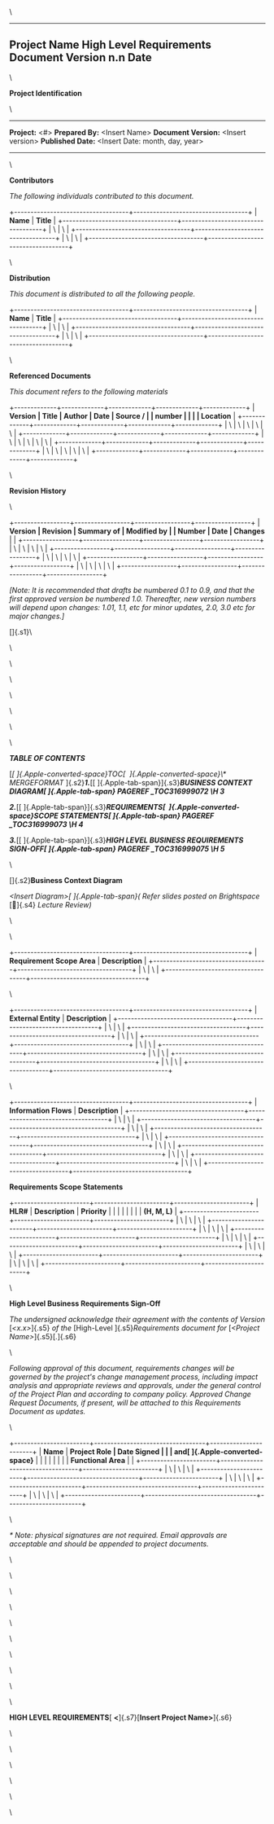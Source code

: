 \

  ----------------------------------
  Project Name
  High Level Requirements Document
  **Version n.n**
  **Date**
  ----------------------------------

\

**Project Identification**

\

  ----------------------- -----------------------------------
  **Project:**            \<#\>
  **Prepared By:**        \<Insert Name\>
  **Document Version:**   \<Insert version\>
  **Published Date:**     \<Insert Date: month, day, year\>
  ----------------------- -----------------------------------

\

**Contributors**

*The following individuals contributed to this document.*

+-----------------------------------+-----------------------------------+
| **Name**                          | **Title**                         |
+-----------------------------------+-----------------------------------+
| \                                 | \                                 |
+-----------------------------------+-----------------------------------+
| \                                 | \                                 |
+-----------------------------------+-----------------------------------+

\

**Distribution**

*This document is distributed to all the following people.*

+-----------------------------------+-----------------------------------+
| **Name**                          | **Title**                         |
+-----------------------------------+-----------------------------------+
| \                                 | \                                 |
+-----------------------------------+-----------------------------------+
| \                                 | \                                 |
+-----------------------------------+-----------------------------------+

\

**Referenced Documents**

*This document refers to the following materials*

+-------------+-------------+-------------+-------------+-------------+
| **Version   | **Title**   | **Author**  | **Date**    | **Source /  |
| number**    |             |             |             | Location**  |
+-------------+-------------+-------------+-------------+-------------+
| \           | \           | \           | \           | \           |
+-------------+-------------+-------------+-------------+-------------+
| \           | \           | \           | \           | \           |
+-------------+-------------+-------------+-------------+-------------+
| \           | \           | \           | \           | \           |
+-------------+-------------+-------------+-------------+-------------+

\

**Revision History**

\

+-----------------+-----------------+-----------------+-----------------+
| **Version       | **Revision      | **Summary of    | **Modified by** |
| Number**        | Date**          | Changes**       |                 |
+-----------------+-----------------+-----------------+-----------------+
| \               | \               | \               | \               |
+-----------------+-----------------+-----------------+-----------------+
| \               | \               | \               | \               |
+-----------------+-----------------+-----------------+-----------------+
| \               | \               | \               | \               |
+-----------------+-----------------+-----------------+-----------------+

*\[Note: It is recommended that drafts be numbered 0.1 to 0.9, and that
the first approved version be numbered 1.0. Thereafter, new version
numbers will depend upon changes: 1.01, 1.1, etc for minor updates, 2.0,
3.0 etc for major changes.\]*

[]{.s1}\

\

\

\

\

\

\

\

***TABLE OF CONTENTS***

[*[ ]{.Apple-converted-space}TOC[  ]{.Apple-converted-space}\\\*
MERGEFORMAT* ]{.s2}***1.***[[ ]{.Apple-tab-span}]{.s3}***BUSINESS
CONTEXT DIAGRAM[ ]{.Apple-tab-span} PAGEREF \_TOC316999072 \\H 3***

***2.***[[ ]{.Apple-tab-span}]{.s3}***REQUIREMENTS[ 
]{.Apple-converted-space}SCOPE STATEMENTS[ ]{.Apple-tab-span} PAGEREF
\_TOC316999073 \\H 4***

***3.***[[ ]{.Apple-tab-span}]{.s3}***HIGH LEVEL BUSINESS REQUIREMENTS
SIGN-OFF[ ]{.Apple-tab-span} PAGEREF \_TOC316999075 \\H 5***

\

[]{.s2}**Business Context Diagram**

*\<Insert Diagram\>[ ]{.Apple-tab-span}( Refer slides posted on
Brightspace* []{.s4} *Lecture Review)*

\

\

+-----------------------------------+-----------------------------------+
| **Requirement Scope Area**        | **Description**                   |
+-----------------------------------+-----------------------------------+
| \                                 | \                                 |
+-----------------------------------+-----------------------------------+

\

+-----------------------------------+-----------------------------------+
| **External Entity**               | **Description**                   |
+-----------------------------------+-----------------------------------+
| \                                 | \                                 |
+-----------------------------------+-----------------------------------+
| \                                 | \                                 |
+-----------------------------------+-----------------------------------+
| \                                 | \                                 |
+-----------------------------------+-----------------------------------+
| \                                 | \                                 |
+-----------------------------------+-----------------------------------+
| \                                 | \                                 |
+-----------------------------------+-----------------------------------+

\

+-----------------------------------+-----------------------------------+
| **Information Flows**             | **Description**                   |
+-----------------------------------+-----------------------------------+
| \                                 | \                                 |
+-----------------------------------+-----------------------------------+
| \                                 | \                                 |
+-----------------------------------+-----------------------------------+
| \                                 | \                                 |
+-----------------------------------+-----------------------------------+
| \                                 | \                                 |
+-----------------------------------+-----------------------------------+
| \                                 | \                                 |
+-----------------------------------+-----------------------------------+
| \                                 | \                                 |
+-----------------------------------+-----------------------------------+

**Requirements Scope Statements**

+-----------------------+-----------------------+-----------------------+
| **HLR#**              | **Description**       | **Priority**          |
|                       |                       |                       |
|                       |                       | **(H, M, L)**         |
+-----------------------+-----------------------+-----------------------+
| \                     | \                     | \                     |
+-----------------------+-----------------------+-----------------------+
| \                     | \                     | \                     |
+-----------------------+-----------------------+-----------------------+
| \                     | \                     | \                     |
+-----------------------+-----------------------+-----------------------+
| \                     | \                     | \                     |
+-----------------------+-----------------------+-----------------------+
| \                     | \                     | \                     |
+-----------------------+-----------------------+-----------------------+

\

**High Level Business Requirements Sign-Off**

*The undersigned acknowledge their agreement with the contents of
Version* [*\<*x.x*\>*]{.s5} *of the* [High-Level ]{.s5}*Requirements
document for* [*\<Project Name\>*]{.s5}[.]{.s6}

\

*Following approval of this document, requirements changes will be
governed by the project's change management process, including impact
analysis and appropriate reviews and approvals, under the general
control of the Project Plan and according to company policy. Approved
Change Request Documents, if present, will be attached to this
Requirements Document as updates.*

\

+-----------------------+----------------------------------+-----------------------+
| **Name**              | **Project Role                   | **Date Signed**       |
|                       | and[ ]{.Apple-converted-space}** |                       |
|                       |                                  |                       |
|                       | **Functional Area**              |                       |
+-----------------------+----------------------------------+-----------------------+
| \                     | \                                | \                     |
+-----------------------+----------------------------------+-----------------------+
| \                     | \                                | \                     |
+-----------------------+----------------------------------+-----------------------+
| \                     | \                                | \                     |
+-----------------------+----------------------------------+-----------------------+

\

*\* Note: physical signatures are not required. Email approvals are
acceptable and should be appended to project documents.*

\

\

\

\

\

\

\

\

\

\

**HIGH LEVEL REQUIREMENTS**[ **\<**]{.s7}[**Insert Project
Name\>**]{.s6}

\

\

\

\

\

\
